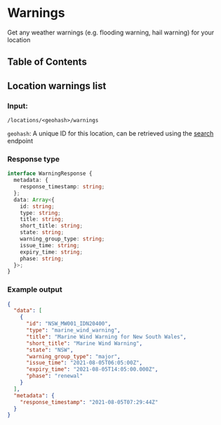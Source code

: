 # Warnings

Get any weather warnings (e.g. flooding warning, hail warning) for your location

## Table of Contents

## Location warnings list

### Input:

`/locations/<geohash>/warnings`

`geohash`: A unique ID for this location, can be retrieved using the [search](./search.md) endpoint

### Response type

```ts
interface WarningResponse {
  metadata: {
    response_timestamp: string;
  };
  data: Array<{
    id: string;
    type: string;
    title: string;
    short_title: string;
    state: string;
    warning_group_type: string;
    issue_time: string;
    expiry_time: string;
    phase: string;
  }>;
}
```

### Example output

```json
{
  "data": [
    {
      "id": "NSW_MW001_IDN20400",
      "type": "marine_wind_warning",
      "title": "Marine Wind Warning for New South Wales",
      "short_title": "Marine Wind Warning",
      "state": "NSW",
      "warning_group_type": "major",
      "issue_time": "2021-08-05T06:05:00Z",
      "expiry_time": "2021-08-05T14:05:00.000Z",
      "phase": "renewal"
    }
  ],
  "metadata": {
    "response_timestamp": "2021-08-05T07:29:44Z"
  }
}
```
